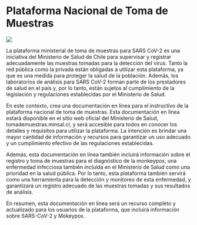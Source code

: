 
# Plataforma Nacional de Toma de Muestras 

![](https://minsal-pntm.github.io/pntmdocs/assets/img/LogoMinsalColor.svg)


La plataforma ministerial de toma de muestras para SARS CoV-2 es una iniciativa del Ministerio de Salud de Chile para supervisar y registrar adecuadamente las muestras tomadas para la detección del virus. Tanto la red pública como la privada están obligadas a utilizar esta plataforma, ya que es una medida para proteger la salud de la población. Además, los laboratorios de análisis para SARS CoV-2 forman parte de los prestadores de salud en el país y, por lo tanto, están sujetos al cumplimiento de la legislación y regulaciones establecidas por el Ministerio de Salud. 

En este contexto, crea una documentación en línea para el instructivo de la plataforma nacional de toma de muestras. Esta documentación en línea estará disponible en el sitio web oficial del Ministerio de Salud, tomademuestras.minsal.cl, y será accesible para todos en conocer los detalles y requisitos para utilizar la plataforma. La intención es brindar una mayor cantidad de información y recursos para garantizar un uso adecuado y un cumplimiento efectivo de las regulaciones establecidas.

Además, esta documentación en línea también incluirá información sobre el registro y toma de muestras para el diagnóstico de la monkeypox, una enfermedad infecciosa también incluida en el Ministerio de Salud como una prioridad en la salud pública. Por lo tanto, esta plataforma también servirá como una herramienta para la detección y monitoreo de esta enfermedad, y garantizará un registro adecuado de las muestras tomadas y sus resultados de análisis. 

En resumen, esta documentación en línea será un recurso completo y actualizado para los usuarios de la plataforma, que incluirá información sobre SARS-CoV-2 y Mokeypox.